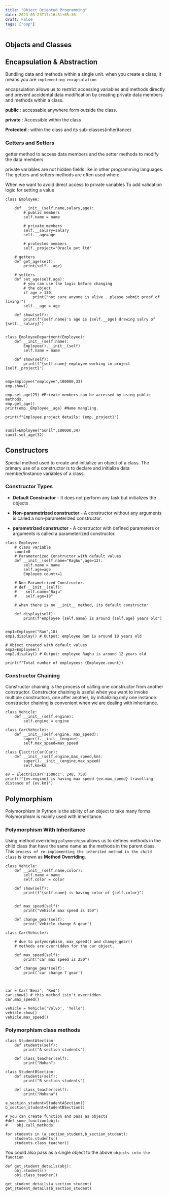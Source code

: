 ```yaml
---
title: "Object Oriented Programming"
date: 2023-05-23T17:16:31+05:30
draft: False
tags: ["oop"]
---
```

## Objects and Classes

## Encapsulation & Abstraction

Bundling data and methods within a single unit.
when you create a class, it means you are `implementing encapsulation`

encapsulation allows us to restrict accessing variables and methods directly and prevent accidental data modification by creating private data members and methods within a class. 

**public** : accessable anywhere form outside the class. 

**private** : Accessible within the class

**Protected** : within the class and its sub-classes(inheritance)


### Getters and Setters

getter method to access data members and the setter methods to modify the data members

private variables are not hidden fields like in other programming languages. The getters and setters methods are often used when:

When we want to avoid direct access to private variables
To add validation logic for setting a value

```
class Employee:

    def __init__(self,name,salary,age):
        # public members
        self.name = name

        # private members
        self.__salary=salary
        self.__age=age

        # protected members
        self._project="Oracle pvt ltd"

    # getters
    def get_age(self):
        print(self.__age)

    # setters
    def set_age(self,age):
        # you can use the logic before changing 
        # the object
        if age > 130:
            print("not sure anyone is alive.. please submit proof of living!")
        self.__age = age

    def show(self):
        print(f"{self.name}'s age is {self.__age} drawing salry of {self.__salary}")


class EmployeeDepartment(Employee):
    def __init__(self,name):
        Employee().__init__(self)
        self.name = name

    def show(self):
        print(f"{self.name} employee working in project {self._project}")


emp=Employee("employee",100000,33)
emp.show()

emp.set_age(29) #Private members can be accessed by using public methods.
emp.get_age()
print(emp._Employee__age) #Name mangling.

print(f"Employee project details: {emp._project}")


sunil=Employee("Sunil",100000,34)
sunil.set_age(32)
```

## Constructors

Special method used to create and initialize an object of a class. The primary use of a constructor is to declare and initialize data member/instance variables of a class.

### Constructor Types

- **Default Constructor** - It does not perform any task but initializes the objects
  
- **Non-parametrized constructor** - A constructor without any arguments is called a non-parameterized constructor. 

- **parametrized constructor** - A constructor with defined parameters or arguments is called a parameterized constructor.

```
class Employee:
    # class variable 
    count=0
    # Parameterized Constructor with default values
    def __init__(self,name="Raghu",age=12):
        self.name = name
        self.age=age
        Employee.count+=1

    # Non Parametrized Constructor.
    # def __init__(self):
    #    self.name="Raju"
    #    self.age=18"

    # when there is no __init__ method, its default constructor

    def display(self):
        print(f"employee {self.name} is around {self.age} years old")


emp1=Employee("Ram",18)
emp1.display() # Output: employee Ram is around 18 years old

# Object created with default values
emp2=Employee()
emp2.display() # Output: employee Raghu is around 12 years old

print(f"Total number of employees: {Employee.count})
```

### Constructor Chaining 

Constructor chaining is the process of calling one constructor from another constructor. Constructor chaining is useful when you want to invoke multiple constructors, one after another, by initializing only one instance. constructor chaining is convenient when we are dealing with inheritance.

```
class Vehicle:
    def __init__(self,engine):
        self.engine = engine 

class Car(Vehicle): 
    def __init__(self,engine, max_speed):
        super().__init__(engine)
        self.max_speed=max_speed

class ElectricCar(Car):
    def __init__(self,engine,max_speed,km):
        super().__init__(engine,max_speed)
        self.km=km

ev = ElectricCar('1500cc', 240, 750)
print(f"{ev.engine} is having max speed {ev.max_speed} travelling distance of {ev.km}")
```

## Polymorphism

Polymorphism in Python is the ability of an object to take many forms. Polymorphism is mainly used with inheritance. 

### Polymorphism With Inheritance

Using method overriding `polymorphism` allows us to defines methods in the child class that have the same name as the methods in the parent class. This `process of re-implementing the inherited method in the child class` is known as **Method Overriding**.


```
class Vehicle:
    def __init__(self,name,color):
        self.name = name
        self.color = color

    def show(self):
        print(f"{self.name} is having color of {self.color}")


    def max_speed(self):
        print("Vehicle max speed is 150")

    def change_gear(self):
        print('Vehicle change 6 gear')

class Car(Vehicle):

    # due to polymorphism, max_speed() and change_gear() 
    # methods are overridden for the car object.

    def max_speed(self):
        print("car max speed is 250")

    def change_gear(self):
        print('car change 7 gear')



car = Car('Benz', 'Red')
car.show() # this method isin't overridden.
car.max_speed()

vehicle = Vehicle('Volvo', 'Yello')
vehicle.show()
vehicle.max_speed()
```

### Polymorphism class methods

```
class StudentASection:
    def students(self):
        print("A section students")

    def class_teacher(self):
        print("Mohan")

class StudentBSection:
    def students(self):
        print("B section students")

    def class_teacher(self):
        print("Mohana")

a_section_student=StudentASection()
b_section_student=StudentBSection()

# you can create function and pass as objects
#def some_function(obj):
#    obj.call_methods

for students in (a_section_student,b_section_student):
    students.students()
    students.class_teacher()
```

You could also pass as a single object to the above `objects into the function`


```
def get_student_details(obj):
    obj.students()
    obj.class_teacher()

get_student_details(a_section_student)
get_student_details(b_section_student)
```


